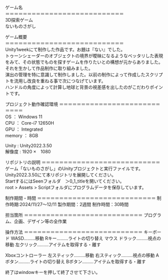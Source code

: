 <!-- # Pazzul -->
ゲーム名<br>
＝＝＝＝＝＝＝＝＝＝＝＝＝＝＝＝＝＝＝＝＝＝＝＝＝＝＝<br>
3D探索ゲーム<br>
ないものさがし<br>
 
 
ゲーム概要<br>
＝＝＝＝＝＝＝＝＝＝＝＝＝＝＝＝＝＝＝＝＝＝＝＝＝＝＝<br>
Unity1weekにて制作した作品です。お題は『ない』でした。<br>
トゥーンシェーダーのオブジェクトの境界が曖昧になるようなベッタリした表現をみて、その状態でものを探すゲームを作りたいとの構想が元からありました。<br>
それを生かして作品制作に取り組みました。<br>
演出の管理を特に意識して制作しました。以前の制作によって作成したスクリプトを流用し改良を重ねる事で次につなげています。<br>
ハンドルの角度によって計算し地球と背景の視差感を出したのがこだわりポイントです。<br>

 
プロジェクト動作確認環境
＝＝＝＝＝＝＝＝＝＝＝＝＝＝＝＝＝＝＝＝＝＝＝＝＝＝＝<br>
OS	： Windows 11<br>
CPU	： Core-i7 12650H<br>
GPU	： Integrated<br>
memory	： 8GB<br>
 
Unity	: Unity2022.3.50<br>
解像度  : 1920 ×　1080<br>
 
リポジトリの説明
＝＝＝＝＝＝＝＝＝＝＝＝＝＝＝＝＝＝＝＝＝＝＝＝＝＝＝<br>
ゲーム「ないものさがし」のUnityプロジェクトと実行ファイルです。<br>
Unity2022.3.50にて本リポジトリを展開してください。<br>
StartするにはSeenフォルダ　＞0_1_titleを開いてください。<br>
root > Assets > Scriptフォルダにプログラムデータを保存しています。<br>

 
 
制作期間・時間
＝＝＝＝＝＝＝＝＝＝＝＝＝＝＝＝＝＝＝＝＝＝＝＝＝＝＝
制作時期:2024/11/27～12/11
製作期間：2週間
制作時間：30時間
 
 
担当箇所
＝＝＝＝＝＝＝＝＝＝＝＝＝＝＝＝＝＝＝＝＝＝＝＝＝＝＝
プログラム、企画、デザイン等の全作業
 
 
操作方法
＝＝＝＝＝＝＝＝＝＝＝＝＝＝＝＝＝＝＝＝＝＝＝＝＝＝＝
キーボード
WASD………移動
Rキー………ライトの切り替え
マウス
ドラック………視点の移動
左クリック………アイテムを取得する・離す

Xboxコントローラー
左スティック………移動
右スティック………視点の移動
Aボタン………ライトの切り替え
Bボタン………アイテムを取得する・離す


終了はwindowキーを押して終了させて下さい。
